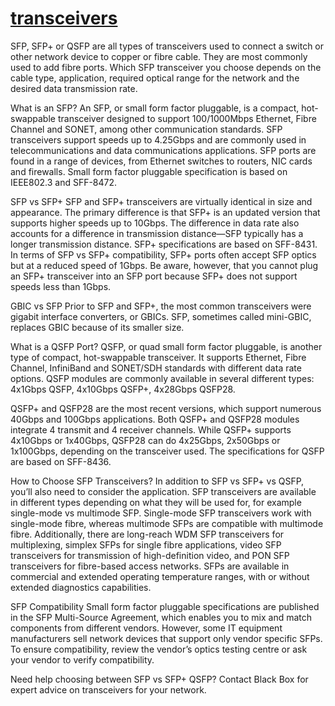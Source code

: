 # **[transceivers](https://www.blackbox.nl/en-nl/page/45241/Resources/Technical-Resources/Black-Box-Explains/Networking/SFP-vs-QSFP-What-s-the-difference)**

SFP, SFP+ or QSFP are all types of transceivers used to connect a switch or other network device to copper or fibre cable. They are most commonly used to add fibre ports. Which SFP transceiver you choose depends on the cable type, application, required optical range for the network and the desired data transmission rate.

What is an SFP?
An SFP, or small form factor pluggable, is a compact, hot-swappable transceiver designed to support 100/1000Mbps Ethernet, Fibre Channel and SONET, among other communication standards. SFP transceivers support speeds up to 4.25Gbps and are commonly used in telecommunications and data communications applications. SFP ports are found in a range of devices, from Ethernet switches to routers, NIC cards and firewalls. Small form factor pluggable specification is based on IEEE802.3 and SFF-8472.

SFP vs SFP+
SFP and SFP+ transceivers are virtually identical in size and appearance. The primary difference is that SFP+ is an updated version that supports higher speeds up to 10Gbps. The difference in data rate also accounts for a difference in transmission distance—SFP typically has a longer transmission distance. SFP+ specifications are based on SFF-8431. In terms of SFP vs SFP+ compatibility, SFP+ ports often accept SFP optics but at a reduced speed of 1Gbps. Be aware, however, that you cannot plug an SFP+ transceiver into an SFP port because SFP+ does not support speeds less than 1Gbps.

GBIC vs SFP
Prior to SFP and SFP+, the most common transceivers were gigabit interface converters, or GBICs. SFP, sometimes called mini-GBIC, replaces GBIC because of its smaller size.

What is a QSFP Port?
QSFP, or quad small form factor pluggable, is another type of compact, hot-swappable transceiver. It supports Ethernet, Fibre Channel, InfiniBand and SONET/SDH standards with different data rate options. QSFP modules are commonly available in several different types: 4x1Gbps QSFP, 4x10Gbps QSFP+, 4x28Gbps QSFP28.

QSFP+ and QSFP28 are the most recent versions, which support numerous 40Gbps and 100Gbps applications. Both QSFP+ and QSFP28 modules integrate 4 transmit and 4 receiver channels. While QSFP+ supports 4x10Gbps or 1x40Gbps, QSFP28 can do 4x25Gbps, 2x50Gbps or 1x100Gbps, depending on the transceiver used. The specifications for QSFP are based on SFF-8436.

How to Choose SFP Transceivers?
In addition to SFP vs SFP+ vs QSFP, you’ll also need to consider the application. SFP transceivers are available in different types depending on what they will be used for, for example single-mode vs multimode SFP. Single-mode SFP transceivers work with single-mode fibre, whereas multimode SFPs are compatible with multimode fibre. Additionally, there are long-reach WDM SFP transceivers for multiplexing, simplex SFPs for single fibre applications, video SFP transceivers for transmission of high-definition video, and PON SFP transceivers for fibre-based access networks. SFPs are available in commercial and extended operating temperature ranges, with or without extended diagnostics capabilities.

SFP Compatibility
Small form factor pluggable specifications are published in the SFP Multi-Source Agreement, which enables you to mix and match components from different vendors. However, some IT equipment manufacturers sell network devices that support only vendor specific SFPs. To ensure compatibility, review the vendor’s optics testing centre or ask your vendor to verify compatibility.

Need help choosing between SFP vs SFP+ QSFP? Contact Black Box for expert advice on transceivers for your network.
